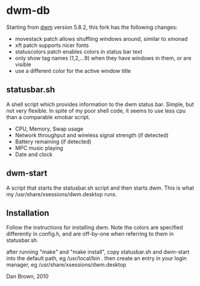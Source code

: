 dwm-db
======

Starting from [dwm](http://dwm.suckless.org/) version 5.8.2, this fork has
the following changes:

* movestack patch allows shuffling windows around, similar to xmonad
* xft patch supports nicer fonts
* statuscolors patch enables colors in status bar text
* only show tag names (1,2,...9) when they have windows in them, or are visible
* use a different color for the active window title

statusbar.sh
------------

A shell script which provides information to the dwm status bar. Simple, but
not very flexible. In spite of my poor shell code, it seems to use less cpu
than a comparable xmobar script.

* CPU, Memory, Swap usage
* Network throughput and wireless signal strength (if detected)
* Battery remaining (if detected)
* MPC music playing
* Date and clock

dwm-start
---------

A script that starts the statusbar.sh script and then starts dwm. This is
what my /usr/share/xsessions/dwm.desktop runs.

Installation
------------
Follow the instructions for installing dwm. Note the colors are specified
differently in config.h, and are off-by-one when referring to them in
statusbar.sh.

after running "make" and "make install", copy statusbar.sh and dwm-start
into the default path, eg /usr/local/bin . then create an entry in your 
login manager, eg /usr/share/xsessions/dwm.desktop

Dan Brown, 2010
